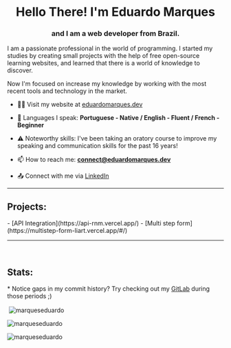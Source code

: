 <h1 align="center">Hello There! I'm Eduardo Marques</h1>
<h3 align="center">and I am a web developer from Brazil.</h3>

I am a passionate professional in the world of programming. I started my studies by creating small projects with the help of free open-source learning websites, and learned that there is a world of knowledge to discover.

Now I'm focused on increase my knowledge by working with the most recent tools and technology in the market.

- 👨‍💻 Visit my website at [eduardomarques.dev](https://eduardomarques.dev/)

- 💬 Languages I speak: **Portuguese - Native  /  English - Fluent  /  French - Beginner**

- ⚠️ Noteworthy skills: I've been taking an oratory course to improve my speaking and communication skills for the past 16 years!

- 📫 How to reach me: **connect@eduardomarques.dev** 

- 📤 Connect with me via <a href="https://linkedin.com/in/eduardopereiramarques" target="blank">LinkedIn</a>
<hr/>
<h2 align="left">Projects:</h3>
- [API Integration](https://api-rnm.vercel.app/)
- [Multi step form](https://multistep-form-liart.vercel.app/#/)

<br>
<hr/>
<br>
<h2 align="left">Stats:</h3>
<p align="left">
<p>* Notice gaps in my commit history? Try checking out my <a href="https://gitlab.com/MarquesEduardo" target="blank">GitLab</a> during those periods ;)</p>

<p>&nbsp;<img align="center" src="https://github-readme-stats.vercel.app/api?username=marqueseduardo&show_icons=true&theme=dark&locale=en" alt="marqueseduardo" /></p>

<p><img align="center" src="https://github-readme-streak-stats.herokuapp.com/?user=marqueseduardo&theme=dark" alt="marqueseduardo" /></p>

<p><img align="center" src="https://github-readme-stats.vercel.app/api/top-langs?username=marqueseduardo&show_icons=true&theme=dark&locale=en&layout=compact" alt="marqueseduardo" /></p>
